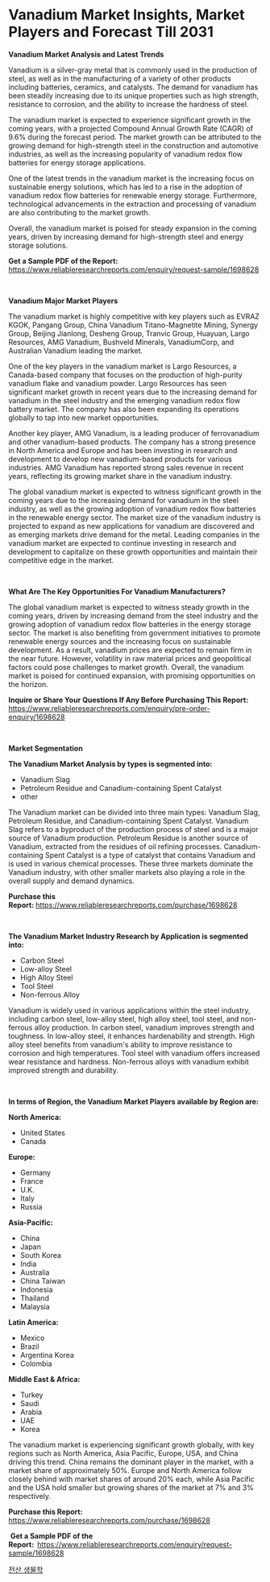 <p><h1>Vanadium Market Insights, Market Players and Forecast Till 2031</h1></p><p><strong>Vanadium Market Analysis and Latest Trends</strong></p>
<p><p>Vanadium is a silver-gray metal that is commonly used in the production of steel, as well as in the manufacturing of a variety of other products including batteries, ceramics, and catalysts. The demand for vanadium has been steadily increasing due to its unique properties such as high strength, resistance to corrosion, and the ability to increase the hardness of steel.</p><p>The vanadium market is expected to experience significant growth in the coming years, with a projected Compound Annual Growth Rate (CAGR) of 9.6% during the forecast period. The market growth can be attributed to the growing demand for high-strength steel in the construction and automotive industries, as well as the increasing popularity of vanadium redox flow batteries for energy storage applications.</p><p>One of the latest trends in the vanadium market is the increasing focus on sustainable energy solutions, which has led to a rise in the adoption of vanadium redox flow batteries for renewable energy storage. Furthermore, technological advancements in the extraction and processing of vanadium are also contributing to the market growth.</p><p>Overall, the vanadium market is poised for steady expansion in the coming years, driven by increasing demand for high-strength steel and energy storage solutions.</p></p>
<p><strong>Get a Sample PDF of the Report:&nbsp;</strong> <a href="https://www.reliableresearchreports.com/enquiry/request-sample/1698628">https://www.reliableresearchreports.com/enquiry/request-sample/1698628</a></p>
<p>&nbsp;</p>
<p><strong>Vanadium Major Market Players</strong></p>
<p><p>The vanadium market is highly competitive with key players such as EVRAZ KGOK, Pangang Group, China Vanadium Titano-Magnetite Mining, Synergy Group, Beijing Jianlong, Desheng Group, Tranvic Group, Huayuan, Largo Resources, AMG Vanadium, Bushveld Minerals, VanadiumCorp, and Australian Vanadium leading the market.</p><p>One of the key players in the vanadium market is Largo Resources, a Canada-based company that focuses on the production of high-purity vanadium flake and vanadium powder. Largo Resources has seen significant market growth in recent years due to the increasing demand for vanadium in the steel industry and the emerging vanadium redox flow battery market. The company has also been expanding its operations globally to tap into new market opportunities.</p><p>Another key player, AMG Vanadium, is a leading producer of ferrovanadium and other vanadium-based products. The company has a strong presence in North America and Europe and has been investing in research and development to develop new vanadium-based products for various industries. AMG Vanadium has reported strong sales revenue in recent years, reflecting its growing market share in the vanadium industry.</p><p>The global vanadium market is expected to witness significant growth in the coming years due to the increasing demand for vanadium in the steel industry, as well as the growing adoption of vanadium redox flow batteries in the renewable energy sector. The market size of the vanadium industry is projected to expand as new applications for vanadium are discovered and as emerging markets drive demand for the metal. Leading companies in the vanadium market are expected to continue investing in research and development to capitalize on these growth opportunities and maintain their competitive edge in the market.</p></p>
<p>&nbsp;</p>
<p><strong>What Are The Key Opportunities For Vanadium Manufacturers?</strong></p>
<p><p>The global vanadium market is expected to witness steady growth in the coming years, driven by increasing demand from the steel industry and the growing adoption of vanadium redox flow batteries in the energy storage sector. The market is also benefiting from government initiatives to promote renewable energy sources and the increasing focus on sustainable development. As a result, vanadium prices are expected to remain firm in the near future. However, volatility in raw material prices and geopolitical factors could pose challenges to market growth. Overall, the vanadium market is poised for continued expansion, with promising opportunities on the horizon.</p></p>
<p><strong>Inquire or Share Your Questions If Any Before Purchasing This Report:</strong> <a href="https://www.reliableresearchreports.com/enquiry/pre-order-enquiry/1698628">https://www.reliableresearchreports.com/enquiry/pre-order-enquiry/1698628</a></p>
<p>&nbsp;</p>
<p><strong>Market Segmentation</strong></p>
<p><strong>The Vanadium Market Analysis by types is segmented into:</strong></p>
<p><ul><li>Vanadium Slag</li><li>Petroleum Residue and Canadium-containing Spent Catalyst</li><li>other</li></ul></p>
<p><p>The Vanadium market can be divided into three main types: Vanadium Slag, Petroleum Residue, and Canadium-containing Spent Catalyst. Vanadium Slag refers to a byproduct of the production process of steel and is a major source of Vanadium production. Petroleum Residue is another source of Vanadium, extracted from the residues of oil refining processes. Canadium-containing Spent Catalyst is a type of catalyst that contains Vanadium and is used in various chemical processes. These three markets dominate the Vanadium industry, with other smaller markets also playing a role in the overall supply and demand dynamics.</p></p>
<p><strong>Purchase this Report:&nbsp;</strong><a href="https://www.reliableresearchreports.com/purchase/1698628">https://www.reliableresearchreports.com/purchase/1698628</a></p>
<p>&nbsp;</p>
<p><strong>The Vanadium Market Industry Research by Application is segmented into:</strong></p>
<p><ul><li>Carbon Steel</li><li>Low-alloy Steel</li><li>High Alloy Steel</li><li>Tool Steel</li><li>Non-ferrous Alloy</li></ul></p>
<p><p>Vanadium is widely used in various applications within the steel industry, including carbon steel, low-alloy steel, high alloy steel, tool steel, and non-ferrous alloy production. In carbon steel, vanadium improves strength and toughness. In low-alloy steel, it enhances hardenability and strength. High alloy steel benefits from vanadium's ability to improve resistance to corrosion and high temperatures. Tool steel with vanadium offers increased wear resistance and hardness. Non-ferrous alloys with vanadium exhibit improved strength and durability.</p></p>
<p>&nbsp;</p>
<p><strong>In terms of Region, the Vanadium Market Players available by Region are:</strong></p>
<p>
    <p> <strong> North America: </strong>
        <ul>
            <li>United States</li>
            <li>Canada</li>
        </ul>
        </p> 
    <p> <strong> Europe: </strong>
        <ul>
            <li>Germany</li>
            <li>France</li>
            <li>U.K.</li>
            <li>Italy</li>
            <li>Russia</li>
        </ul>
        </p> 
    <p> <strong> Asia-Pacific: </strong>
        <ul>
            <li>China</li>
            <li>Japan</li>
            <li>South Korea</li>
            <li>India</li>
            <li>Australia</li>
            <li>China Taiwan</li>
            <li>Indonesia</li>
            <li>Thailand</li>
            <li>Malaysia</li>
        </ul>
        </p> 
    <p> <strong> Latin America: </strong>
        <ul>
            <li>Mexico</li>
            <li>Brazil</li>
            <li>Argentina Korea</li>
            <li>Colombia</li>
        </ul>
        </p> 
    <p> <strong> Middle East & Africa: </strong>
        <ul>
            <li>Turkey</li>
            <li>Saudi</li>
            <li>Arabia</li>
            <li>UAE</li>
            <li>Korea</li>
        </ul>
    </p>
    </p>
<p><p>The vanadium market is experiencing significant growth globally, with key regions such as North America, Asia Pacific, Europe, USA, and China driving this trend. China remains the dominant player in the market, with a market share of approximately 50%. Europe and North America follow closely behind with market shares of around 20% each, while Asia Pacific and the USA hold smaller but growing shares of the market at 7% and 3% respectively.</p></p>
<p><strong>Purchase this Report: </strong><a href="https://www.reliableresearchreports.com/purchase/1698628">https://www.reliableresearchreports.com/purchase/1698628</a></p>
<p>&nbsp;<strong>Get a Sample PDF of the Report:&nbsp;&nbsp;</strong><a href="https://www.reliableresearchreports.com/enquiry/request-sample/1698628">https://www.reliableresearchreports.com/enquiry/request-sample/1698628</a></p>
<p><strong></strong></p>
<p><p><a href="https://medium.com/@cute_priencsss/computational-biology-%EC%8B%9C%EC%9E%A5-%EB%B6%84%EC%84%9D-%EA%B7%B8%EC%9D%98-cagr-%EC%8B%9C%EC%9E%A5-%EC%84%B8%EB%B6%84%ED%99%94-%EB%B0%8F-%EC%84%B8%EA%B3%84-%EC%82%B0%EC%97%85-%EA%B0%9C%EC%9A%94-7d64e3de803f">전산 생물학</a></p></p>
